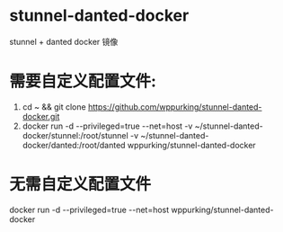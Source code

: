 stunnel-danted-docker
=====================

stunnel + danted docker 镜像

# 需要自定义配置文件:
1. cd ~ && git clone https://github.com/wppurking/stunnel-danted-docker.git
2. docker run -d --privileged=true --net=host -v ~/stunnel-danted-docker/stunnel:/root/stunnel -v ~/stunnel-danted-docker/danted:/root/danted wppurking/stunnel-danted-docker

# 无需自定义配置文件
docker run -d --privileged=true --net=host wppurking/stunnel-danted-docker
